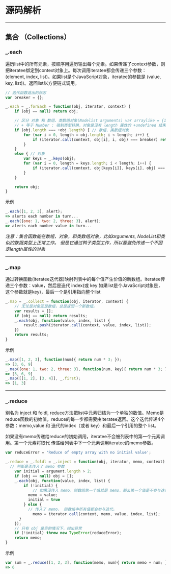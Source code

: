 
# 源码解析
-----

## 集合 （Collections）

### _.each

遍历list中的所有元素，按顺序用遍历输出每个元素。如果传递了context参数，则把iteratee绑定到context对象上。每次调用iteratee都会传递三个参数：(element, index, list)。如果list是个JavaScript对象，iteratee的参数是 (value, key, list))。返回list以方便链式调用。

````js
// 迭代函数退出的标志
var breaker = {};

_.each = _.forEach = function(obj, iterator, context) {
	if (obj == null) return obj;

	// 区分 对象 和 数组、类数组对象(Nodelist arguments) var arraylike = {1: 'a', 2: 'b', length: 2};
	// + 等于 Number : 强制类型转换，对象是没有 length 属性的 +undefined 结果是 NaN
	if (obj.length === +obj.length) { // 数组、类数组对象 
		for (var i = 0, length = obj.length; i < length; i++) {
			if (iterator.call(context, obj[i], i, obj) === breaker) return;
		}
	}
	else { // 对象
		var keys = _.keys(obj);
		for (var i = 0, length = keys.length; i < length; i++) {
			if (iterator.call(context, obj[keys[i]], keys[i], obj) === breaker) return;
		}
	}

	return obj;
}

````

示例

````js
_.each([1, 2, 3], alert);
=> alerts each number in turn...
_.each({one: 1, two: 2, three: 3}, alert);
=> alerts each number value in turn...
````

*注意：集合函数能在数组，对象，和类数组对象，比如arguments, NodeList和类似的数据类型上正常工作。 但是它通过鸭子类型工作，所以要避免传递一个不固定length属性的对象*

----

### _.map

通过转换函数(iteratee迭代器)映射列表中的每个值产生价值的新数组。iteratee传递三个参数：value，然后是迭代 index(或 key 如果list是个JavaScript对象是，这个参数就是key)，最后一个是引用指向整个list

````js
_.map = _.collect = function(obj, iterator, context) {
	// 无论是对象还是数组，总是返回一个新数组。
	var results = [];
	if (obj == null) return results;
	_.each(obj, function(value, index, list) {
	 	result.push(iterator.call(context, value, index, list));
	})
	return results;
}
````

示例

````js
_.map([1, 2, 3], function(num){ return num * 3; });
=> [3, 6, 9]
_.map({one: 1, two: 2, three: 3}, function(num, key){ return num * 3; });
=> [3, 6, 9]
_.map([[1, 2], [3, 4]], _.first);
=> [1, 3]
````

----

### _.reduce

别名为 inject 和 foldl, reduce方法把list中元素归结为一个单独的数值。Memo是reduce函数的初始值，reduce的每一步都需要由iteratee返回。这个迭代传递4个参数：memo,value 和 迭代的index（或者 key）和最后一个引用的整个 list。

如果没有memo传递给reduce的初始调用，iteratee不会被列表中的第一个元素调用。第一个元素将取代 传递给列表中下一个元素调用iteratee的memo参数。

````js
var reduceError = 'Reduce of empty array with no initial value';

_.reduce = _.foldl = _.inject = function(obj, iterator, memo, context) {
  // 判断是否传入了 memo 参数
	var initial = argument.length > 2;
	if (obj == null) obj = [];
	_.each(obj, function(value, index, list) {
		if (!initial) {
			// 如果没传入 memo，则数组第一个值就是 memo，那么第一个值是不参与迭代的。
		  memo = value;
		  initial = true
		} else {
		  // 传入了 memo， 则数组中所有值都会参与迭代。
			memo = iterator.call(context, memo, value, index, list);
	  }
	});
	// 只有 obj 是空的情况下，抛出异常
	if (!initial) throw new TypeError(reduceError);
	return memo;
}
````

示例

````js
var sum = _.reduce([1, 2, 3], function(memo, num){ return memo + num; }, 0);
=> 6
````